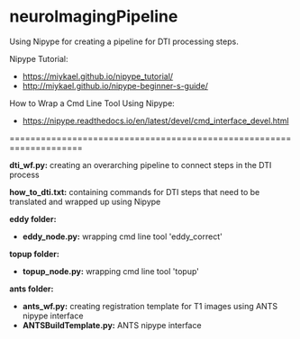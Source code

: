 # neuroImagingPipeline

Using Nipype for creating a pipeline for DTI processing steps.

Nipype Tutorial:
- https://miykael.github.io/nipype_tutorial/ 
- http://miykael.github.io/nipype-beginner-s-guide/

How to Wrap a Cmd Line Tool Using Nipype:
- https://nipype.readthedocs.io/en/latest/devel/cmd_interface_devel.html

====================================================================

__dti_wf.py:__ creating an overarching pipeline to connect steps in the DTI process 

__how_to_dti.txt:__ containing commands for DTI steps that need to be translated and wrapped up using Nipype

__eddy folder:__ 
  - __eddy_node.py:__ wrapping cmd line tool 'eddy_correct'
  
__topup folder:__
  - __topup_node.py:__ wrapping cmd line tool 'topup'
  
__ants folder:__
  - __ants_wf.py:__ creating registration template for T1 images using ANTS nipype interface
  - __ANTSBuildTemplate.py:__ ANTS nipype interface
  
